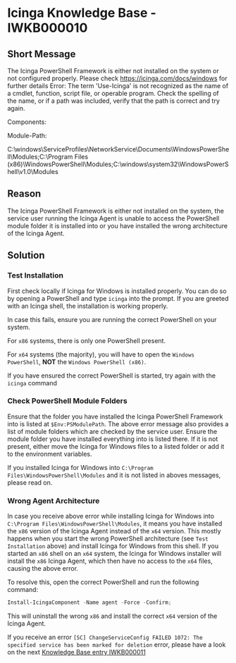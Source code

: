 # Icinga Knowledge Base - IWKB000010

## Short Message

The Icinga PowerShell Framework is either not installed on the system or not configured properly. Please check https://icinga.com/docs/windows for further details
Error: The term 'Use-Icinga' is not recognized as the name of a cmdlet, function, script file, or operable program. Check the spelling of the name, or if a path was included, verify that the path is correct and try again.

Components:

Module-Path:

C:\windows\ServiceProfiles\NetworkService\Documents\WindowsPowerShell\Modules;C:\Program Files (x86)\WindowsPowerShell\Modules;C:\windows\system32\WindowsPowerShell\v1.0\Modules

## Reason

The Icinga PowerShell Framework is either not installed on the system, the service user running the Icinga Agent is unable to access the PowerShell module folder it is installed into or you have installed the wrong architecture of the Icinga Agent.

## Solution

### Test Installation

First check locally if Icinga for Windows is installed properly. You can do so by opening a PowerShell and type `icinga` into the prompt. If you are greeted with an Icinga shell, the installation is working properly.

In case this fails, ensure you are running the correct PowerShell on your system.

For `x86` systems, there is only one PowerShell present.

For `x64` systems (the majority), you will have to open the `Windows PowerShell`, **NOT** the `Windows PowerShell (x86)`.

If you have ensured the correct PowerShell is started, try again with the `icinga` command

### Check PowerShell Module Folders

Ensure that the folder you have installed the Icinga PowerShell Framework into is listed at `$Env:PSModulePath`. The above error message also provides a list of module folders which are checked by the service user. Ensure the module folder you have installed everything into is listed there.
If it is not present, either move the Icinga for Windows files to a listed folder or add it to the environment variables.

If you installed Icinga for Windows into `C:\Program Files\WindowsPowerShell\Modules` and it is not listed in aboves messages, please read on.

### Wrong Agent Architecture

In case you receive above error while installing Icinga for Windows into `C:\Program Files\WindowsPowerShell\Modules`, it means you have installed the `x86` version of the Icinga Agent instead of the `x64` version.
This mostly happens when you start the wrong PowerShell architecture (see `Test Installation` above) and install Icinga for Windows from this shell. If you started an `x86` shell on an `x64` system, the Icinga for Windows installer will install the `x86` Icinga Agent, which then have no access to the `x64` files, causing the above error.

To resolve this, open the correct PowerShell and run the following command:

```powershell
Install-IcingaComponent -Name agent -Force -Confirm;
```

This will uninstall the wrong `x86` and install the correct `x64` version of the Icinga Agent.

If you receive an error `[SC] ChangeServiceConfig FAILED 1072: The specified service has been marked for deletion` error, please have a look on the next [Knowledge Base entry IWKB000011](IWKB000011.md)
